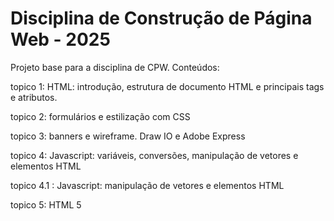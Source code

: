 # Disciplina de Construção de Página Web - 2025

Projeto base para a disciplina de CPW. Conteúdos:

topico 1: HTML: introdução, estrutura de documento HTML e principais tags e atributos.

topico 2: formulários e estilização com CSS

topico 3: banners e wireframe. Draw IO  e Adobe Express

topico 4: Javascript: variáveis, conversões, manipulação de vetores e elementos HTML

topico 4.1 : Javascript: manipulação de vetores e elementos HTML

topico 5: HTML 5
